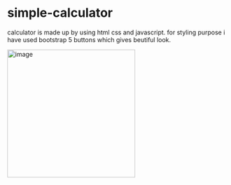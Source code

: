 # simple-calculator

calculator is made up by using html css and javascript.
for styling purpose i have used bootstrap 5 buttons which gives beutiful look.

<img width="292" alt="image" src="https://user-images.githubusercontent.com/100999421/232456801-aca2cd50-829f-4fa4-a046-b6c6e4d09bcb.png">
